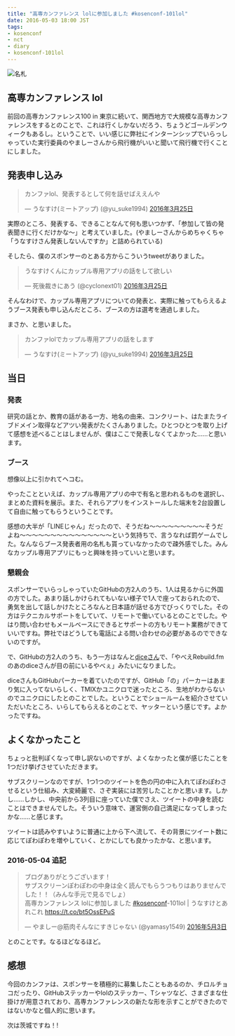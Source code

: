 ```yaml
---
title: "高専カンファレンス lolに参加しました #kosenconf-101lol"
date: 2016-05-03 18:00 JST
tags:
- kosenconf
- nct
- diary
- kosenconf-101lol
---
```


![名札](2016/kosenconf101-namecard.jpg)

## 高専カンファレンス lol
前回の高専カンファレンス100 in 東京に続いて、関西地方で大規模な高専カンファレンスをするとのことで、これは行くしかないだろう、ちょうどゴールデンウィークもあるし。ということで、いい感じに弊社にインターンシップでいらっしゃっていた実行委員のやましーさんから飛行機がいいと聞いて飛行機で行くことにしました。

## 発表申し込み
<blockquote class="twitter-tweet" data-lang="ja"><p lang="ja" dir="ltr">カンファlol、発表するとして何を話せばええんや</p>&mdash; うなすけ(ミートアップ) (@yu_suke1994) <a href="https://twitter.com/yu_suke1994/status/713373216203415552">2016年3月25日</a></blockquote>
<script async src="//platform.twitter.com/widgets.js" charset="utf-8"></script>

実際のところ、発表する、できることなんて何も思いつかず、「参加して皆の発表聞きに行くだけかな〜」と考えていました。(やましーさんからめちゃくちゃ「うなすけさん発表しないんですか」と詰められている)

そしたら、僕のスポンサーのとある方からこういうtweetがありました。
<blockquote class="twitter-tweet" data-lang="ja"><p lang="ja" dir="ltr">うなすけくんにカップル専用アプリの話をして欲しい</p>&mdash; 死後裁きにあう (@cyclonext01) <a href="https://twitter.com/cyclonext01/status/713377497253949441">2016年3月25日</a></blockquote>
<script async src="//platform.twitter.com/widgets.js" charset="utf-8"></script>

そんなわけで、カップル専用アプリについての発表と、実際に触ってもらえるようブース発表も申し込んだところ、ブースの方は選考を通過しました。

まさか、と思いました。

<blockquote class="twitter-tweet" data-lang="ja"><p lang="ja" dir="ltr">カンファlolでカップル専用アプリの話をします</p>&mdash; うなすけ(ミートアップ) (@yu_suke1994) <a href="https://twitter.com/yu_suke1994/status/713377629970128897">2016年3月25日</a></blockquote>
<script async src="//platform.twitter.com/widgets.js" charset="utf-8"></script>

## 当日
### 発表
研究の話とか、教育の話がある一方、地名の由来、コンクリート、はたまたライブドメイン取得などアツい発表がたくさんありました。ひとつひとつを取り上げて感想を述べることはしませんが、僕はここで発表しなくてよかった……と思います。

### ブース
想像以上に引かれてヘコむ。

やったことといえば、カップル専用アプリの中で有名と思われるものを選択し、まとめた資料を展示。また、それらアプリをインストールした端末を2台設置して自由に触ってもらうということです。

感想の大半が「LINEじゃん」だったので、そうだね〜〜〜〜〜〜〜〜〜そうだよね〜〜〜〜〜〜〜〜〜〜〜〜〜〜〜という気持ちで、言うなれば罰ゲームでした。なんならブース発表者用の名札も貰っていなかったので疎外感でした。みんなカップル専用アプリにもっと興味を持っていいと思います。

### 懇親会
スポンサーでいらっしゃっていたGitHubの方2人のうち、1人は見るからに外国の方でした。あまり話しかけられてもいない様子で1人で座っておられたので、勇気を出して話しかけたところなんと日本語が話せる方でびっくりでした。その方はテクニカルサポートをしていて、リモートで働いているとのことでした。やはり問い合わせもメールベースにできるとサポートの方もリモート業務ができていいですね。弊社ではどうしても電話による問い合わせの必要があるのでできないのですが。

で、GitHubの方2人のうち、もう一方はなんと[diceさん](https://twitter.com/dice)で、「やべえRebuild.fmのあのdiceさんが目の前にいるやべぇ」みたいになりました。

diceさんもGitHubパーカーを着ていたのですが、GitHub「の」パーカーはあまり気に入ってないらしく、TMIXかユニクロで迷ったところ、生地がわからないのでユニクロにしたとのことでした。ということでショールームを紹介させていただいたところ、いらしてもらえるとのことで、ヤッターという感じです。よかったですね。

## よくなかったこと
ちょっと批判ぽくなって申し訳ないのですが、よくなかったと僕が感じたことを1つだけ挙げさせていただきます。

サブスクリーンなのですが、1つ1つのツイートを色の円の中に入れてぽわぽわさせるという仕組み、大変綺麗で、さぞ実装には苦労したことかと思います。しかし……しかし、中央前から3列目に座っていた僕でさえ、ツイートの中身を読むことはできませんでした。そういう意味で、運営側の自己満足になってしまったかな……と感じます。

ツイートは読みやすいように普通に上から下へ流して、その背景にツイート数に応じてぽわぽわを増やしていく、とかにしても良かったかな、と思います。

### 2016-05-04 追記
<blockquote class="twitter-tweet" data-lang="ja"><p lang="ja" dir="ltr">ブログありがとうございます！<br>サブスクリーンぽわぽわの中身は全く読んでもらうつもりはありませんでした！！（みんな手元で見るでしょ）<br>高専カンファレンス lolに参加しました <a href="https://twitter.com/hashtag/kosenconf?src=hash">#kosenconf</a>-101lol | うなすけとあれこれ <a href="https://t.co/bt5OssEPuS">https://t.co/bt5OssEPuS</a></p>&mdash; やましー@筋肉そんなにすきじゃない (@yamasy1549) <a href="https://twitter.com/yamasy1549/status/727452920938000384">2016年5月3日</a></blockquote>
<script async src="//platform.twitter.com/widgets.js" charset="utf-8"></script>

とのことです。なるほどなるほど。

## 感想
今回のカンファは、スポンサーを積極的に募集したこともあるのか、チロルチョコだったり、GitHubステッカーやlolのステッカー、Tシャツなど、さまざまな仕掛けが用意されており、高専カンファレンスの新たな形を示すことができたのではないかなと個人的に思います。

次は茨城ですね！!
